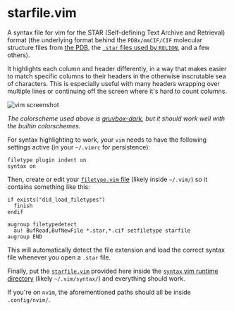 # starfile.vim

A syntax file for vim for the STAR (Self-defining Text Archive and Retrieval) format (the underlying format behind the `PDBx/mmCIF/CIF` molecular structure files from [the PDB](https://www.rcsb.org/), the [`.star` files used by `RELION`](https://relion.readthedocs.io/en/release-3.1/Reference/Conventions.html#star-format), and a few others).

It highlights each column and header differently, in a way that makes easier to match specific columns to their headers in the otherwise inscrutable sea of characters. This is especially useful with many headers wrapping over multiple lines or continuing off the screen where it's hard to count columns.

![vim screenshot](https://user-images.githubusercontent.com/23482191/261008259-40055c19-5e81-4e8f-928c-c642086c1d6b.png)

_The colorscheme used above is [gruvbox-dark](https://github.com/gruvbox-community/gruvbox), but it should work well with the builtin colorschemes._

For syntax highlighting to work, your `vim` needs to have the following settings active (in your `~/.vimrc` for persistence):

```vim
filetype plugin indent on
syntax on
```

Then, create or edit your [`filetype.vim` file](https://vim.fandom.com/wiki/Filetype.vim#File_locations) (likely inside `~/.vim/`) so it contains something like this:

```vim
if exists("did_load_filetypes")
  finish
endif

augroup filetypedetect
  au! BufRead,BufNewFile *.star,*.cif setfiletype starfile
augroup END
```

This will automatically detect the file extension and load the correct syntax file whenever you open a `.star` file.

Finally, put the [`starfile.vim`](./starfile.vim) provided here inside the [`syntax` vim runtime directory]() (likely `~/.vim/syntax/`) and everything should work.

If you're on `nvim`, the aforementioned paths should all be inside `.config/nvim/`.
